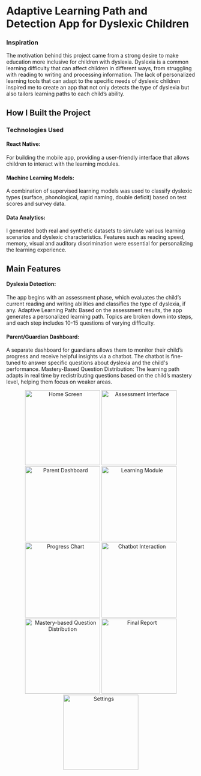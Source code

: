 # Adaptive Learning Path and Detection App for Dyslexic Children
### Inspiration

The motivation behind this project came from a strong desire to make education more inclusive for children with dyslexia. Dyslexia is a common learning difficulty that can affect children in different ways, from struggling with reading to writing and processing information. The lack of personalized learning tools that can adapt to the specific needs of dyslexic children inspired me to create an app that not only detects the type of dyslexia but also tailors learning paths to each child’s ability.

## How I Built the Project
### Technologies Used

#### React Native:
For building the mobile app, providing a user-friendly interface that allows children to interact with the learning modules.
#### Machine Learning Models: 
A combination of supervised learning models was used to classify dyslexic types (surface, phonological, rapid naming, double deficit) based on test scores and survey data.
#### Data Analytics: 
I generated both real and synthetic datasets to simulate various learning scenarios and dyslexic characteristics. Features such as reading speed, memory, visual and auditory discrimination were essential for personalizing the learning experience.

## Main Features
#### Dyslexia Detection: 
The app begins with an assessment phase, which evaluates the child’s current reading and writing abilities and classifies the type of dyslexia, if any.
Adaptive Learning Path: Based on the assessment results, the app generates a personalized learning path. Topics are broken down into steps, and each step includes 10-15 questions of varying difficulty.

#### Parent/Guardian Dashboard: 
A separate dashboard for guardians allows them to monitor their child’s progress and receive helpful insights via a chatbot. The chatbot is fine-tuned to answer specific questions about dyslexia and the child's performance.
Mastery-Based Question Distribution: The learning path adapts in real time by redistributing questions based on the child’s mastery level, helping them focus on weaker areas.

<div align="center"> <img src="https://github.com/user-attachments/assets/f6738bdf-661d-4f4e-b623-00dfac8834aa" width="200px" alt="Home Screen" /> <img src="https://github.com/user-attachments/assets/fa8ab5a9-d3bd-47e5-910c-c44b5f20c0dc" width="200px" alt="Assessment Interface" /> <img src="https://github.com/user-attachments/assets/bf2eac0b-d620-4e03-8676-f1b80abedcb5" width="200px" alt="Parent Dashboard" /> <img src="https://github.com/user-attachments/assets/587d15ab-169b-4ec1-bcfa-c5d5297857f7" width="200px" alt="Learning Module" /> <img src="https://github.com/user-attachments/assets/2a0f801f-142c-4eec-b272-aded2ad6fe10" width="200px" alt="Progress Chart" /> <img src="https://github.com/user-attachments/assets/a71896ef-66a0-4efa-9a51-971450842460" width="200px" alt="Chatbot Interaction" /> <img src="https://github.com/user-attachments/assets/4a2a01fe-6e98-4a5d-8449-9379847ed9e8" width="200px" alt="Mastery-based Question Distribution" /> <img src="https://github.com/user-attachments/assets/2de47561-8bbd-466a-9e2a-e33e575256db" width="200px" alt="Final Report" /> <img src="https://github.com/user-attachments/assets/0ba5dd27-25ab-41b9-8c38-8f3b09df4fa9" width="200px" alt="Settings" /> </div>





